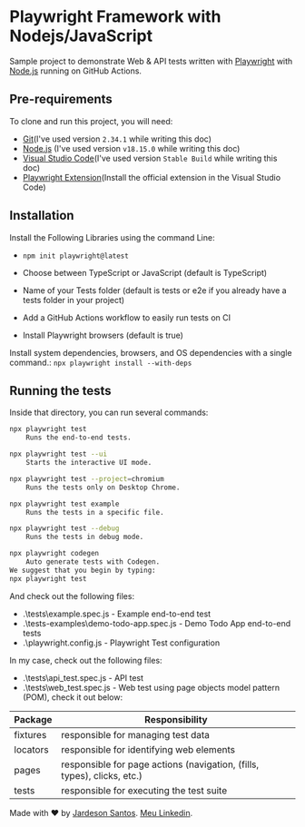 # Playwright Framework with Nodejs/JavaScript

Sample project to demonstrate Web & API tests written with [Playwright](https://playwright.dev/docs/intro) with [Node.js](https://nodejs.org/en/) running on GitHub Actions.

## Pre-requirements

To clone and run this project, you will need:

- [Git](https://git-scm.com/downloads)(I've used version `2.34.1` while writing this doc)
- [Node.js](https://nodejs.org/en/) (I've used version `v18.15.0` while writing this doc)
- [Visual Studio Code](https://code.visualstudio.com/)(I've used version `Stable Build` while writing this doc)
- [Playwright Extension](https://marketplace.visualstudio.com/items?itemName=ms-playwright.playwright)(Install the official extension in the Visual Studio Code)

## Installation

Install the Following Libraries using the command Line:

- `npm init playwright@latest`

- Choose between TypeScript or JavaScript (default is TypeScript)
- Name of your Tests folder (default is tests or e2e if you already have a tests folder in your project)
- Add a GitHub Actions workflow to easily run tests on CI
- Install Playwright browsers (default is true)

Install system dependencies, browsers, and OS dependencies with a single command.:
`npx playwright install --with-deps`

## Running the tests

Inside that directory, you can run several commands:
```sh
npx playwright test
    Runs the end-to-end tests.

npx playwright test --ui
    Starts the interactive UI mode.

npx playwright test --project=chromium
    Runs the tests only on Desktop Chrome.

npx playwright test example
    Runs the tests in a specific file.

npx playwright test --debug
    Runs the tests in debug mode.

npx playwright codegen
    Auto generate tests with Codegen.
We suggest that you begin by typing:
npx playwright test

```

And check out the following files:
  - .\tests\example.spec.js - Example end-to-end test
  - .\tests-examples\demo-todo-app.spec.js - Demo Todo App end-to-end tests
  - .\playwright.config.js - Playwright Test configuration
    
In my case, check out the following files:
  - .\tests\api_test.spec.js - API test
  - .\tests\web_test.spec.js - Web test using page objects model pattern (POM), check it out below:

| Package  | Responsibility                                                          |
|----------|-------------------------------------------------------------------------|
| fixtures | responsible for managing test data                                      |
| locators | responsible for identifying web elements                                |
| pages    | responsible for page actions (navigation, (fills, types), clicks, etc.) |
| tests    | responsible for executing the test suite                                |

Made with ❤️ by [Jardeson Santos](https://github.com/JarDeVSon). [Meu Linkedin](https://www.linkedin.com/in/jardeson-santosqa).
